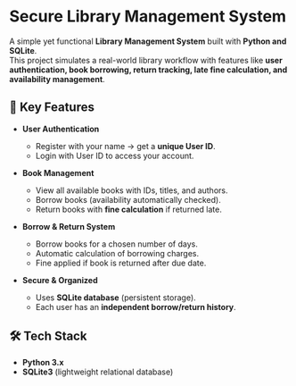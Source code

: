 # Secure Library Management System  

A simple yet functional **Library Management System** built with **Python and SQLite**.  
This project simulates a real-world library workflow with features like **user authentication, book borrowing, return tracking, late fine calculation, and availability management**.  

## 🔑 Key Features  

- **User Authentication**  
  - Register with your name → get a **unique User ID**.  
  - Login with User ID to access your account.  

- **Book Management**  
  - View all available books with IDs, titles, and authors.  
  - Borrow books (availability automatically checked).  
  - Return books with **fine calculation** if returned late.  

- **Borrow & Return System**  
  - Borrow books for a chosen number of days.  
  - Automatic calculation of borrowing charges.  
  - Fine applied if book is returned after due date.  

- **Secure & Organized**  
  - Uses **SQLite database** (persistent storage).  
  - Each user has an **independent borrow/return history**.  

## 🛠️ Tech Stack  

- **Python 3.x**  
- **SQLite3** (lightweight relational database)  



